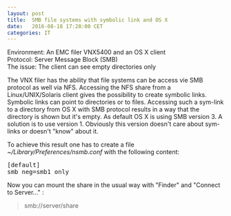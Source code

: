 ```yaml
---
layout: post
title:  SMB file systems with symbolic link and OS X
date:   2016-08-18 17:28:00 CET
categories: IT 
---
```


Environment: An EMC filer VNX5400 and an OS X client <br>
Protocol: Server Message Block (SMB) <br>
The issue: The client can see empty directories only

The VNX filer has the ability that file systems can be access vie SMB protocol as well via NFS. Accessing the NFS share from a Linux/UNIX/Solaris client gives the possibility to create symbolic links. Symbolic links can point to directories or to files. Accessing such a sym-link to a directory from OS X with SMB protocol results in a way that the directory is shown but it's empty. As default OS X is using SMB version 3. A solution is to use version 1. Obviously this version doesn't care about sym-links or doesn't "know" about it. 

To achieve this result one has to create a file _~/Library/Preferences/nsmb.conf_ with the following content:

<pre>
[default]
smb_neg=smb1_only
</pre>

Now you can mount the share in the usual way with "Finder" and "Connect to Server..." : 

> smb://server/share 

